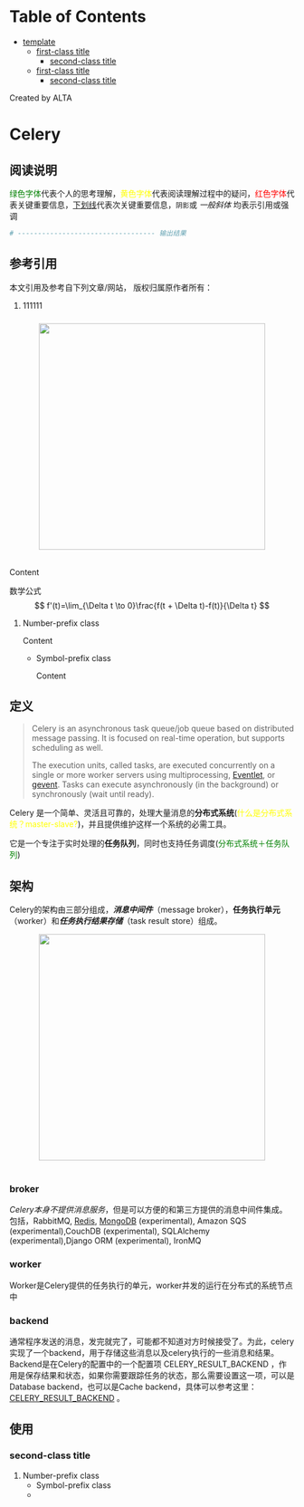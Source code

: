 
Table of Contents
=================

   * [template](#template)
      * [first-class title](#first-class-title)
         * [second-class title](#second-class-title)
      * [first-class title](#first-class-title-1)
         * [second-class title](#second-class-title-1)

Created by ALTA
# Celery  
## 阅读说明  

<font color=#008000>绿色字体</font>代表个人的思考理解，<font color=Yellow>黄色字体</font>代表阅读理解过程中的疑问，<font color=Red>红色字体</font>代表关键重要信息，<u>下划线</u>代表次关键重要信息，`阴影`或 *一般斜体* 均表示引用或强调 

```python
# ---------------------------------- 输出结果
```

## 参考引用  

本文引用及参考自下列文章/网站， 版权归属原作者所有：

1. 111111

### 

<div align="center"> <img src="https://blackholemedia.github.io/documents/statics/417bc315-4409-48c6-83e0-59e8d405429e.jpg" width="400px"> </div><br>

Content 

数学公式
$$
f'(t)=\lim_{\Delta t \to 0}\frac{f(t + \Delta t)-f(t)}{\Delta t}
$$

1. Number-prefix class  

   Content 

   - Symbol-prefix class 

     Content 

## 定义  

> Celery is an asynchronous task queue/job queue based on distributed message passing. It is focused on real-time operation, but supports scheduling as well.
>
> The execution units, called tasks, are executed concurrently on a single or more worker servers using multiprocessing, [Eventlet](http://eventlet.net/), or [gevent](http://gevent.org/). Tasks can execute asynchronously (in the background) or synchronously (wait until ready).

Celery 是一个简单、灵活且可靠的，处理大量消息的**分布式系统**(<font color=Yellow>什么是分布式系统？master-slave?</font>)，并且提供维护这样一个系统的必需工具。

它是一个专注于实时处理的**任务队列**，同时也支持任务调度(<font color=green>分布式系统＋任务队列</font>)

## 架构  

Celery的架构由三部分组成，***消息中间件***（message broker），**任务执行单元**（worker）和***任务执行结果存储***（task result store）组成。  

<div align="center"> <img src="https://blackholemedia.github.io/documents/statics/celery.png" width="400px"> </div><br>

### broker  

*Celery本身不提供消息服务*，但是可以方便的和第三方提供的消息中间件集成。包括，RabbitMQ, [Redis](http://lib.csdn.net/base/redis), [MongoDB](http://lib.csdn.net/base/mongodb) (experimental), Amazon SQS (experimental),CouchDB (experimental), SQLAlchemy (experimental),Django ORM (experimental), IronMQ  

### worker  

Worker是Celery提供的任务执行的单元，worker并发的运行在分布式的系统节点中  

### backend  

通常程序发送的消息，发完就完了，可能都不知道对方时候接受了。为此，celery实现了一个backend，用于存储这些消息以及celery执行的一些消息和结果。Backend是在Celery的配置中的一个配置项 CELERY_RESULT_BACKEND ，作用是保存结果和状态，如果你需要跟踪任务的状态，那么需要设置这一项，可以是Database backend，也可以是Cache backend，具体可以参考这里： [CELERY_RESULT_BACKEND](http://docs.celeryproject.org/en/latest/configuration.html#celery-result-backend) 。

## 使用  



### second-class title  

1. Number-prefix class  
   - Symbol-prefix class
   - 